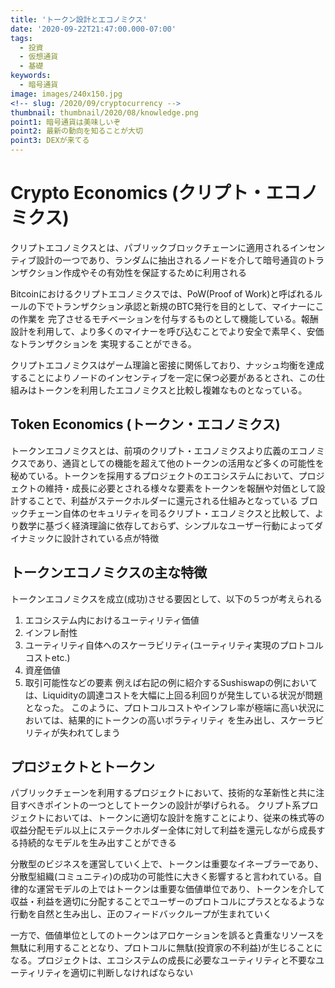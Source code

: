 ```yaml
---
title: 'トークン設計とエコノミクス'
date: '2020-09-22T21:47:00.000-07:00'
tags:
  - 投資
  - 仮想通貨
  - 基礎
keywords:
  - 暗号通貨
image: images/240x150.jpg
<!-- slug: /2020/09/cryptocurrency -->
thumbnail: thumbnail/2020/08/knowledge.png
point1: 暗号通貨は美味しいぞ
point2: 最新の動向を知ることが大切
point3: DEXが来てる
---
```


# Crypto Economics (クリプト・エコノミクス)
クリプトエコノミクスとは、パブリックブロックチェーンに適用されるインセンティブ設計の一つであり、ランダムに抽出されるノードを介して暗号通貨のトランザクション作成やその有効性を保証するために利用される

Bitcoinにおけるクリプトエコノミクスでは、PoW(Proof of Work)と呼ばれるルールの下でトランザクション承認と新規のBTC発行を目的として、マイナーにこの作業を
完了させるモチベーションを付与するものとして機能している。報酬設計を利用して、より多くのマイナーを呼び込むことでより安全で素早く、安価なトランザクションを
実現することができる。

クリプトエコノミクスはゲーム理論と密接に関係しており、ナッシュ均衡を達成することによりノードのインセンティブを一定に保つ必要があるとされ、この仕組みはトークンを利用したエコノミクスと比較し複雑なものとなっている。

## Token Economics (トークン・エコノミクス)
トークンエコノミクスとは、前項のクリプト・エコノミクスより広義のエコノミクスであり、通貨としての機能を超えて他のトークンの活用など多くの可能性を秘めている。トークンを採用するプロジェクトのエコシステムにおいて、プロジェクトの維持・成長に必要とされる様々な要素をトークンを報酬や対価として設計することで、利益がステークホルダーに還元される仕組みとなっている
ブロックチェーン自体のセキュリティを司るクリプト・エコノミクスと比較して、より数学に基づく経済理論に依存しておらず、シンプルなユーザー行動によってダイナミックに設計されている点が特徴

## トークンエコノミクスの主な特徴
トークンエコノミクスを成立(成功)させる要因として、以下の５つが考えられる
1. エコシステム内におけるユーティリティ価値
2. インフレ耐性
3. ユーティリティ自体へのスケーラビリティ(ユーティリティ実現のプロトコルコストetc.)
4. 資産価値
5. 取引可能性などの要素
例えば右記の例に紹介するSushiswapの例においては、Liquidityの調達コストを大幅に上回る利回りが発生している状況が問題となった。
このように、プロトコルコストやインフレ率が極端に高い状況においては、結果的にトークンの高いボラティリティ
を生み出し、スケーラビリティが失われてしまう

## プロジェクトとトークン
パブリックチェーンを利用するプロジェクトにおいて、技術的な革新性と共に注目すべきポイントの一つとしてトークンの設計が挙げられる。
クリプト系プロジェクトにおいては、トークンに適切な設計を施すことにより、従来の株式等の収益分配モデル以上にステークホルダー全体に対して利益を還元しながら成長する持続的なモデルを生み出すことができる

分散型のビジネスを運営していく上で、トークンは重要なイネーブラーであり、分散型組織(コミュニティ)の成功の可能性に大きく影響すると言われている。自律的な運営モデルの上ではトークンは重要な価値単位であり、トークンを介して収益・利益を適切に分配することでユーザーのプロトコルにプラスとなるような行動を自然と生み出し、正のフィードバックループが生まれていく

一方で、価値単位としてのトークンはアロケーションを誤ると貴重なリソースを無駄に利用することとなり、プロトコルに無駄(投資家の不利益)が生じることになる。プロジェクトは、エコシステムの成長に必要なユーティリティと不要なユーティリティを適切に判断しなければならない